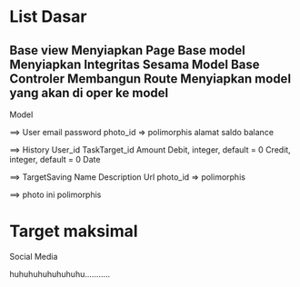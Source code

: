 List Dasar
======================
Base view
        Menyiapkan Page
Base model
        Menyiapkan Integritas Sesama Model
Base Controler
        Membangun Route
        Menyiapkan model yang akan di oper ke model
----------------------

Model

==> User
    email
    password
    photo_id => polimorphis
    alamat
    saldo balance

==> History
    User_id
    TaskTarget_id
    Amount
    Debit, integer, default = 0
    Credit, integer, default = 0
    Date
    
==> TargetSaving
    Name
    Description
    Url
    photo_id => polimorphis

==> photo
    ini polimorphis


Target maksimal
=========================================================
Social Media

huhuhuhuhuhuhuhu...........
